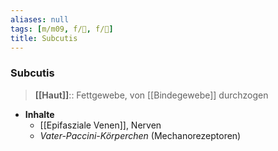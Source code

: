 ```yaml
---
aliases: null
tags: [m/m09, f/🔬, f/🧴]
title: Subcutis
---
```

### Subcutis
> **[[Haut]]**:: Fettgewebe, von [[Bindegewebe]] durchzogen
- **Inhalte**
	- [[Epifasziale Venen]], Nerven
	- *Vater-Paccini-Körperchen* (Mechanorezeptoren)